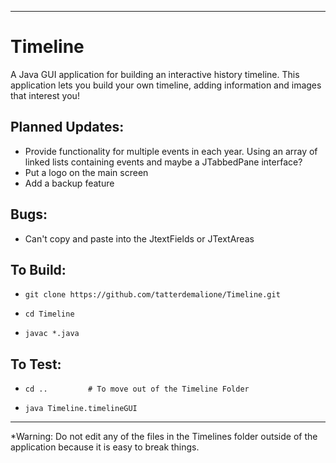 
--------
# Timeline
A Java GUI application for building an interactive history timeline.  This application lets you build your own timeline, adding information and images that interest you!

## Planned Updates: 
- Provide functionality for multiple events in each year.  Using an array of linked lists containing events and maybe a JTabbedPane interface?
- Put a logo on the main screen
- Add a backup feature

## Bugs:
- Can't copy and paste into the JtextFields or JTextAreas

## To Build: 
-     git clone https://github.com/tatterdemalione/Timeline.git
-     cd Timeline
-     javac *.java

## To Test:
-     cd ..			# To move out of the Timeline Folder
-     java Timeline.timelineGUI

--------    

*Warning: Do not edit any of the files in the Timelines folder outside of the application because it is easy to break things.


